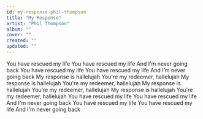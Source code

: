 ```yaml
---
id: my-response-phil-thompson
title: "My Response"
artist: "Phil Thompson"
album: ""
cover: ""
created: ""
updated: ""
---
```


You have rescued my life
You have rescued my life
And I'm never going back
You have rescued my life
You have rescued my life
And I’m never going back
My response is hallelujah
You're my redeemer, hallelujah
My response is hallelujah
You're my redeemer, hallelujah
My response is hallelujah
You’re my redeemer, hallelujah
My response is hallelujah
You're my redeemer, hallelujah
You have rescued my life
You have rescued my life
And I'm never going back
You have rescued my life
You have rescued my life
And I'm never going back